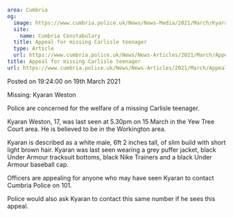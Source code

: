 ```yaml
area: Cumbria
og:
  image: https://www.cumbria.police.uk/News/News-Media/2021/March/Kyaran-Westonjpg.jpg
  site:
    name: Cumbria Constabulary
  title: Appeal for missing Carlisle teenager
  type: Article
  url: https://www.cumbria.police.uk/News/News-Articles/2021/March/Appeal-for-missing-Carlisle-teenager.aspx
title: Appeal for missing Carlisle teenager
url: https://www.cumbria.police.uk/News/News-Articles/2021/March/Appeal-for-missing-Carlisle-teenager.aspx
```

Posted on 19:24:00 on 19th March 2021

Missing: Kyaran Weston

Police are concerned for the welfare of a missing Carlisle teenager.

Kyaran Weston, 17, was last seen at 5.30pm on 15 March in the Yew Tree Court area. He is believed to be in the Workington area.

Kyaran is described as a white male, 6ft 2 inches tall, of slim build with short light brown hair. Kyaran was last seen wearing a grey puffer jacket, black Under Armour tracksuit bottoms, black Nike Trainers and a black Under Armour baseball cap.

Officers are appealing for anyone who may have seen Kyaran to contact Cumbria Police on 101.

Police would also ask Kyaran to contact this same number if he sees this appeal.
